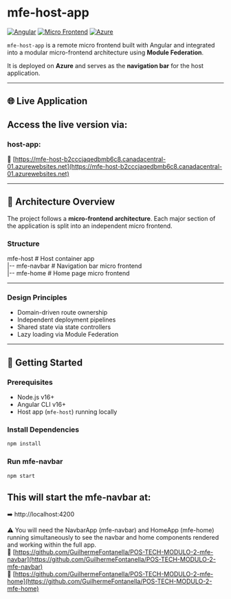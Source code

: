 # mfe-host-app

[![Angular](https://img.shields.io/badge/Angular-16+-dd0031?logo=angular)](https://angular.io/)
[![Micro Frontend](https://img.shields.io/badge/Micro--Frontend-Architecture-blue)]()
[![Azure](https://img.shields.io/badge/Hosted%20on-Azure-blue?logo=microsoft-azure)]()

`mfe-host-app` is a remote micro frontend built with Angular and integrated into a modular micro-frontend architecture using **Module Federation**.

It is deployed on **Azure** and serves as the **navigation bar** for the host application.

---

## 🌐 Live Application

## Access the live version via:
### host-app:
🔗 [https://mfe-host-b2cccjaqedbmb6c8.canadacentral-01.azurewebsites.net](https://mfe-host-b2cccjaqedbmb6c8.canadacentral-01.azurewebsites.net)

---

## 🧩 Architecture Overview

The project follows a **micro-frontend architecture**. Each major section of the application is split into an independent micro frontend.

### Structure

mfe-host # Host container app  
  |-- mfe-navbar # Navigation bar micro frontend  
  |-- mfe-home # Home page micro frontend  

---  

### Design Principles

- Domain-driven route ownership
- Independent deployment pipelines
- Shared state via state controllers
- Lazy loading via Module Federation

---

## 🚀 Getting Started

### Prerequisites

- Node.js v16+
- Angular CLI v16+
- Host app (`mfe-host`) running locally

### Install Dependencies

```bash
npm install
````

### Run mfe-navbar
```bash
npm start
````

## This will start the mfe-navbar at:
➡️ http://localhost:4200

⚠️ You will need the NavbarApp (mfe-navbar) and HomeApp (mfe-home) running simultaneously to see the navbar and home components rendered and working within the full app.  
🔗 [https://github.com/GuilhermeFontanella/POS-TECH-MODULO-2-mfe-navbar](https://github.com/GuilhermeFontanella/POS-TECH-MODULO-2-mfe-navbar)  
🔗 [https://github.com/GuilhermeFontanella/POS-TECH-MODULO-2-mfe-home](https://github.com/GuilhermeFontanella/POS-TECH-MODULO-2-mfe-home)  
